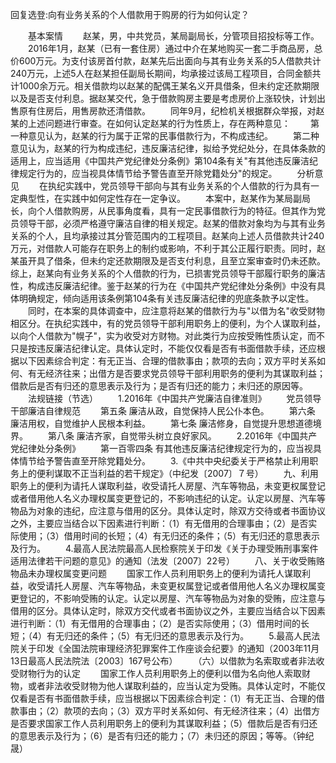 回复选登:向有业务关系的个人借款用于购房的行为如何认定？











　　基本案情 　　赵某，男，中共党员，某局副局长，分管项目招投标等工作。
　　2016年1月，赵某（已有一套住房）通过中介在某地购买一套二手商品房，总价600万元。为支付该房首付款，赵某先后出面向与其有业务关系的5人借款共计240万元，上述5人在赵某担任副局长期间，均承接过该局工程项目，合同金额共计1000余万元。相关借款均以赵某的配偶王某名义开具借条，但未约定还款期限以及是否支付利息。据赵某交代，急于借款购房主要是考虑房价上涨较快，计划出售原有住房后，用售房款还清借款。
　　同年9月，纪检机关根据群众举报，对赵某的上述问题进行审查。在如何认定赵某的行为性质上，存在两种意见：
　　第一种意见认为，赵某的行为属于正常的民事借款行为，不构成违纪。
　　第二种意见认为，赵某的行为构成违纪，违反廉洁纪律，拟给予党纪处分，在具体条款的适用上，应当适用《中国共产党纪律处分条例》第104条有关"有其他违反廉洁纪律规定行为的，应当视具体情节给予警告直至开除党籍处分"的规定。
　　分析意见
　　在执纪实践中，党员领导干部向与其有业务关系的个人借款的行为具有一定典型性，在实践中如何定性存在一定争议。
　　本案中，赵某作为某局副局长，向个人借款购房，从民事角度看，具有一定民事借款行为的特征。但其作为党员领导干部，必须严格遵守廉洁自律的相关规定。赵某的借款对象均为与其有业务关系的个人，且均承接过其分管范围内的工程项目。赵某向上述人员借款共计240万元，对借款人可能存在职务上的制约或影响，不利于其公正履行职责。同时，赵某虽开具了借条，但未约定还款期限及是否支付利息，且至立案审查时仍未还款。综上，赵某向有业务关系的个人借款的行为，已损害党员领导干部履行职务的廉洁性，构成违反廉洁纪律。鉴于赵某的行为在《中国共产党纪律处分条例》中没有具体明确规定，倾向适用该条例第104条有关违反廉洁纪律的兜底条款予以定性。
　　同时，在本案的具体调查中，应注意将赵某的借款行为与"以借为名"收受财物相区分。在执纪实践中，有的党员领导干部利用职务上的便利，为个人谋取利益，以向个人借款为"幌子"，实为收受对方财物。对此类行为应按受贿性质认定，而不只是按违反廉洁纪律认定。具体认定时，不能仅仅看是否有书面借款手续，还应根据以下因素综合判定：有无正当、合理的借款事由；款项的去向；双方平时关系如何、有无经济往来；出借方是否要求党员领导干部利用职务的便利为其谋取利益；借款后是否有归还的意思表示及行为；是否有归还的能力；未归还的原因等。
　　法规链接（节选） 　　1.2016年《中国共产党廉洁自律准则》
　　党员领导干部廉洁自律规范 　　第五条 廉洁从政，自觉保持人民公仆本色。
　　第六条 廉洁用权，自觉维护人民根本利益。 　　第七条
廉洁修身，自觉提升思想道德境界。 　　第八条
廉洁齐家，自觉带头树立良好家风。 　　2.2016年《中国共产党纪律处分条例》
　　第一百零四条
有其他违反廉洁纪律规定行为的，应当视具体情节给予警告直至开除党籍处分。
　　3.《中共中央纪委关于严格禁止利用职务上的便利谋取不正当利益的若干规定》（中纪发〔2007〕７号）
　　九、利用职务上的便利为请托人谋取利益，收受请托人房屋、汽车等物品，未变更权属登记或者借用他人名义办理权属变更登记的，不影响违纪的认定。认定以房屋、汽车等物品为对象的违纪，应注意与借用的区分。具体认定时，除双方交待或者书面协议之外，主要应当结合以下因素进行判断：（1）有无借用的合理事由；（2）是否实际使用；（3）借用时间的长短；（4）有无归还的条件；（5）有无归还的意思表示及行为。
　　4.最高人民法院最高人民检察院关于印发《关于办理受贿刑事案件适用法律若干问题的意见》的通知（法发〔2007〕22号）
　　八、关于收受贿赂物品未办理权属变更问题
　　国家工作人员利用职务上的便利为请托人谋取利益，收受请托人房屋、汽车等物品，未变更权属登记或者借用他人名义办理权属变更登记的，不影响受贿的认定。认定以房屋、汽车等物品为对象的受贿，应注意与借用的区分。具体认定时，除双方交代或者书面协议之外，主要应当结合以下因素进行判断：（1）有无借用的合理事由；（2）是否实际使用；（3）借用时间的长短；（4）有无归还的条件；（5）有无归还的意思表示及行为。
　　5.最高人民法院关于印发《全国法院审理经济犯罪案件工作座谈会纪要》的通知（2003年11月13日最高人民法院法〔2003〕167号公布）
　　（六）以借款为名索取或者非法收受财物行为的认定
　　国家工作人员利用职务上的便利以借为名向他人索取财物，或者非法收受财物为他人谋取利益的，应当认定为受贿。具体认定时，不能仅仅看是否有书面借款手续，应当根据以下因素综合判定：（1）有无正当、合理的借款事由；（2）款项的去向；（3）双方平时关系如何、有无经济往来；（4）出借方是否要求国家工作人员利用职务上的便利为其谋取利益；（5）借款后是否有归还的意思表示及行为；（6）是否有归还的能力；（7）未归还的原因；等等。（钟纪晟）
